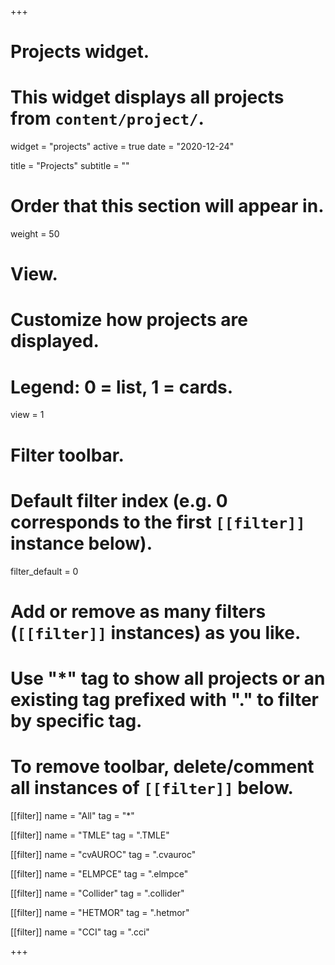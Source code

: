 +++
# Projects widget.
# This widget displays all projects from `content/project/`.
widget = "projects"
active = true
date = "2020-12-24"

title = "Projects"
subtitle = ""

# Order that this section will appear in.
weight = 50

# View.
# Customize how projects are displayed.
# Legend: 0 = list, 1 = cards.
view = 1

# Filter toolbar.

# Default filter index (e.g. 0 corresponds to the first `[[filter]]` instance below).
filter_default = 0

# Add or remove as many filters (`[[filter]]` instances) as you like.
# Use "*" tag to show all projects or an existing tag prefixed with "." to filter by specific tag.

# To remove toolbar, delete/comment all instances of `[[filter]]` below.

[[filter]]
  name = "All"
  tag = "*"
  
[[filter]]
  name = "TMLE"
  tag = ".TMLE"

[[filter]]
  name = "cvAUROC"
  tag = ".cvauroc"

[[filter]]
  name = "ELMPCE"
  tag = ".elmpce"

[[filter]]
  name = "Collider"
  tag = ".collider"

[[filter]]
  name = "HETMOR"
  tag = ".hetmor"
  
[[filter]]
  name = "CCI"
  tag = ".cci"

+++


